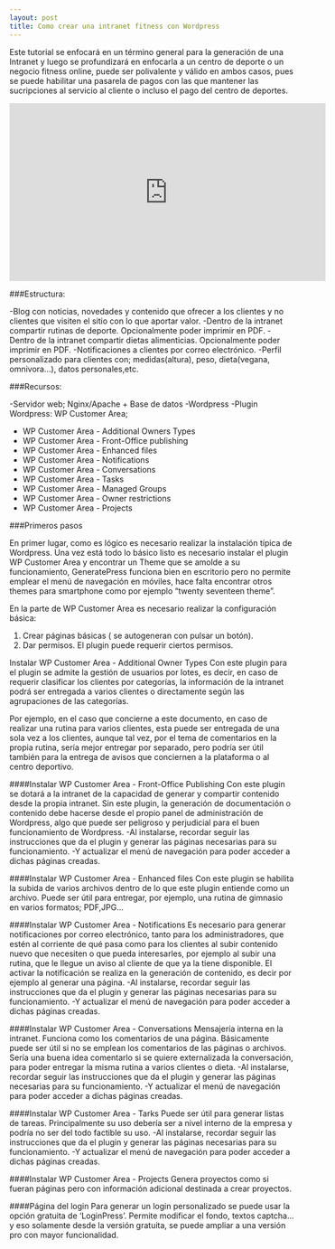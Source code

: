 ```yaml
---
layout: post
title: Como crear una intranet fitness con Wordpress
---
```


Este tutorial se enfocará en un término general para la generación de una Intranet y luego se profundizará en enfocarla a un centro de deporte o un negocio fitness online, puede ser polivalente y válido en ambos casos, pues se puede habilitar una pasarela de pagos con las que mantener las sucripciones al servicio al cliente o incluso el pago del centro de deportes.

<iframe width="560" height="315" src="https://www.youtube.com/embed/lbitKnfY2Wk" frameborder="0" allow="autoplay; encrypted-media" allowfullscreen></iframe>

###Estructura:

-Blog con noticias, novedades y contenido que ofrecer a los clientes y no clientes que visiten el sitio con lo que aportar valor.
-Dentro de la intranet compartir rutinas de deporte. Opcionalmente poder imprimir en PDF.
-Dentro de la intranet compartir dietas alimenticias. Opcionalmente poder imprimir en PDF.
-Notificaciones a clientes por correo electrónico.
-Perfil personalizado para clientes con; medidas(altura), peso, dieta(vegana, omnivora…), datos personales,etc. 

###Recursos:

-Servidor web; Nginx/Apache + Base de datos
-Wordpress
-Plugin Wordpress: WP Customer Area; 
   - WP Customer Area - Additional Owners Types
   - WP Customer Area - Front-Office publishing
   - WP Customer Area - Enhanced files
   - WP Customer Area - Notifications
   - WP Customer Area - Conversations
   - WP Customer Area - Tasks
   - WP Customer Area - Managed Groups
   - WP Customer Area - Owner restrictions
   - WP Customer Area - Projects

###Primeros pasos

En primer lugar, como es lógico es necesario realizar la instalación típica de Wordpress. Una vez está todo lo básico listo es necesario instalar el plugin WP Customer Area y encontrar un Theme que se amolde a su funcionamiento, GeneratePress funciona bien en escritorio pero no permite emplear el menú de navegación en móviles, hace falta encontrar otros themes para smartphone como por ejemplo “twenty seventeen theme”.

En la parte de WP Customer Area es necesario realizar la configuración básica:
1. Crear páginas básicas ( se autogeneran con pulsar un botón).
2. Dar permisos. El plugin puede requerir ciertos permisos.


Instalar WP Customer Area - Additional Owner Types
Con este plugin para el plugin se admite la gestión de usuarios por lotes, es decir, en caso de requerir clasificar los clientes por categorías, la información de la intranet podrá ser entregada a varios clientes o directamente según las agrupaciones de las categorías.

Por ejemplo, en el caso que concierne a este documento, en caso de realizar una rutina para varios clientes, esta puede ser entregada de una sola vez a los clientes, aunque tal vez, por el tema de comentarios en la propia rutina, sería mejor entregar por separado, pero podría ser útil también para la entrega de avisos que conciernen a la plataforma o al centro deportivo.


####Instalar WP Customer Area - Front-Office Publishing
Con este plugin se dotará a la intranet de la capacidad de generar y compartir contenido desde la propia intranet. Sin este plugin, la generación de documentación o contenido debe hacerse desde el propio panel de administración de Wordpress, algo que puede ser peligroso y perjudicial para el buen funcionamiento de Wordpress.
-Al instalarse, recordar seguir las instrucciones que da el plugin y generar las páginas necesarias para su funcionamiento.
-Y actualizar el menú de navegación para poder acceder a dichas páginas creadas.

####Instalar WP Customer Area - Enhanced files
Con este plugin se habilita la subida de varios archivos dentro de lo que este plugin entiende como un archivo. Puede ser útil para entregar, por ejemplo, una rutina de gimnasio en varios formatos; PDF,JPG…

####Instalar WP Customer Area - Notifications
Es necesario para generar notificaciones por correo electrónico, tanto para los administradores, que estén al corriente de qué pasa como para los clientes al subir contenido nuevo que necesiten o que pueda interesarles, por ejemplo al subir una rutina, que le llegue un aviso al cliente de que ya la tiene disponible. El activar la notificación se realiza en la generación de contenido, es decir por ejemplo al generar una página.
-Al instalarse, recordar seguir las instrucciones que da el plugin y generar las páginas necesarias para su funcionamiento.
-Y actualizar el menú de navegación para poder acceder a dichas páginas creadas.



####Instalar WP Customer Area - Conversations
Mensajería interna en la intranet. Funciona como los comentarios de una página. Básicamente puede ser útil si no se emplean los comentarios de las páginas o archivos. Sería una buena idea comentarlo si se quiere externalizada la conversación, para poder entregar la misma rutina a varios clientes o dieta.
-Al instalarse, recordar seguir las instrucciones que da el plugin y generar las páginas necesarias para su funcionamiento.
-Y actualizar el menú de navegación para poder acceder a dichas páginas creadas.


####Instalar WP Customer Area - Tarks
Puede ser útil para generar listas de tareas. Principalmente su uso debería ser a nivel interno de la empresa y podría no ser del todo factible su uso.
-Al instalarse, recordar seguir las instrucciones que da el plugin y generar las páginas necesarias para su funcionamiento.
-Y actualizar el menú de navegación para poder acceder a dichas páginas creadas.

####Instalar WP Customer Area - Projects
Genera proyectos como si fueran páginas pero con información adicional destinada a crear proyectos. 

####Página del login
Para generar un login personalizado se puede usar la opción gratuita de ‘LoginPress’. Permite modificar el fondo, textos captcha… y eso solamente desde la versión gratuita, se puede ampliar a una versión pro con mayor funcionalidad.
